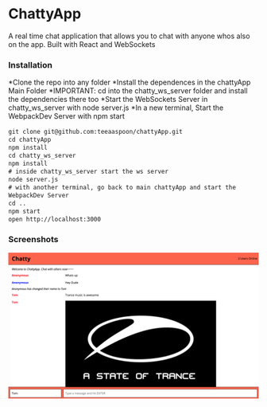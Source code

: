 # ChattyApp

A real time chat application that allows you to chat with anyone whos also on the app. Built with React and WebSockets

### Installation

*Clone the repo into any folder
*Install the dependences in the chattyApp Main Folder
*IMPORTANT: cd into the chatty_ws_server folder and install the dependencies there too
*Start the WebSockets Server in chatty_ws_server with node server.js
\*In a new terminal, Start the WebpackDev Server with npm start

```
git clone git@github.com:teeaaspoon/chattyApp.git
cd chattyApp
npm install
cd chatty_ws_server
npm install
# inside chatty_ws_server start the ws server
node server.js
# with another terminal, go back to main chattyApp and start the WebpackDev Server
cd ..
npm start
open http://localhost:3000
```

### Screenshots

!["Screenshot of chattyApp"](https://github.com/teeaaspoon/chattyApp/blob/master/docs/ChattyApp%20Screenshot.png)
